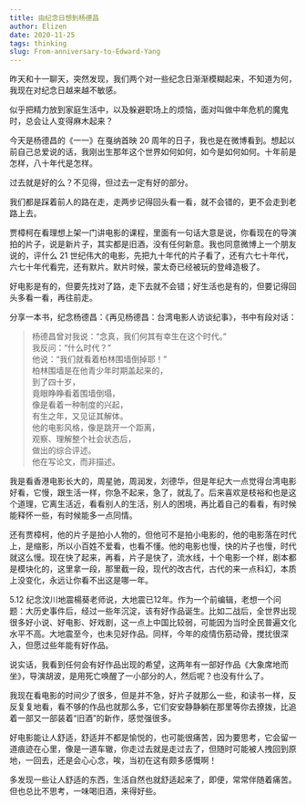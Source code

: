```yaml
--- 
title: 由纪念日想到杨德昌
author: Elizen
date: 2020-11-25
tags: thinking
slug: From-anniversary-to-Edward-Yang
---
```

昨天和十一聊天，突然发现，我们两个对一些纪念日渐渐模糊起来，不知道为何，我现在对纪念日越来越不敏感。

似乎把精力放到家庭生活中，以及躲避职场上的烦恼，面对叫做中年危机的魔鬼时，总会让人变得麻木起来？

今天是杨德昌的《一一》在戛纳首映 20 周年的日子，我也是在微博看到。想起以前自己总爱说的话，我刚出生那年这个世界如何如何，如今是如何如何。十年前是怎样，八十年代是怎样。

过去就是好的么？不见得，但过去一定有好的部分。

我们都是踩着前人的路在走，走两步记得回头看一看，就不会错的，更不会走到老路上去。

贾樟柯在看理想上架一门讲电影的课程，里面有一句话大意是说，你看现在的导演拍的片子，说是新片子，其实都是旧酒，没有任何新意。我也同意微博上一个朋友说的，评什么 21 世纪伟大的电影，先把九十年代的片子看了，还有六七十年代，六七十年代看完，还有默片。默片时候，蒙太奇已经被玩的登峰造极了。

好电影是有的，但要先找对了路，走下去就不会错；好生活也是有的，但要记得回头多看一看，再往前走。

分享一本书，纪念杨德昌：《再见杨德昌：台湾电影人访谈纪事》，书中有段对话：

> 杨德昌曾对我说：“念真，我们何其有幸生在这个时代。”  
> 我反问：“什么时代？”  
> 他说：“我们就看着柏林围墙倒掉耶！”  
> 柏林围墙是在他青少年时期盖起来的，  
> 到了四十岁，  
> 竟眼睁睁看着围墙倒塌，  
> 像是看着一种制度的兴起，  
> 有生之年，又见证其解体。  
> 他的电影风格，像是跳开一个距离，  
> 观察、理解整个社会状态后，  
> 做出的综合评述。  
> 他在写论文，而非描述。  

我是看香港电影长大的，周星驰，周润发，刘德华，但是年纪大一点觉得台湾电影好看，它慢，跟生活一样，你急不起来，急了，就乱了。后来喜欢是枝裕和也是这个道理，它离生活近，看看别人的生活，别人的困境，再比着自己的看看，有时候能释怀一些，有时候能多一点同情。

还有贾樟柯，他的片子是拍小人物的，但他可不是拍小电影的，他的电影落在时代上，是缩影，所以小百姓不爱看，也看不懂。他的电影也慢，快的片子也慢，时代就这么慢。现在快了起来，再看，片子是快了，流水线，十个电影一个样，剧本都是模块化的，这里拿一段，那里截一段，现代的改古代，古代的来一点科幻，本质上没变化，永远让你看不出这是哪一年。

5.12 纪念汶川地震楊葵老师说，大地震已12年。作为一个前编辑，老想一个问题：大历史事件后，经过一些年沉淀，该有好作品诞生。比如二战后，全世界出现很多好小说、好电影、好戏剧，这一点上中国比较弱，可能因为当时全民普遍文化水平不高。大地震至今，也未见好作品。同样，今年的疫情伤筋动骨，搅扰很深入，但愿过些年能有好作品。

说实话，我看到任何会有好作品出现的希望，这两年有一部好作品《大象席地而坐》，导演胡波，是用死亡唤醒了一小部分的人，然后呢？也没有什么了。

我现在看电影的时间少了很多，但是并不急，好片子就那么一些，和读书一样，反反复复地看，看不够的作品也就那么多，它们安安静静躺在那里等你去撩拨，比追着一部又一部装着“旧酒”的新作，感觉强很多。

好电影能让人舒适，舒适并不都是愉悦的，也可能很痛苦，因为要思考，它会留一道痕迹在心里，像是一道车辙，你走过去就是走过去了，但随时可能被人拽回到原地，一回去，还是会心心念，唉，当初在这有颇多感慨啊！

多发现一些让人舒适的东西，生活自然也就舒适起来了，即便，常常伴随着痛苦。但也总比不思考，一味喝旧酒，来得好些。